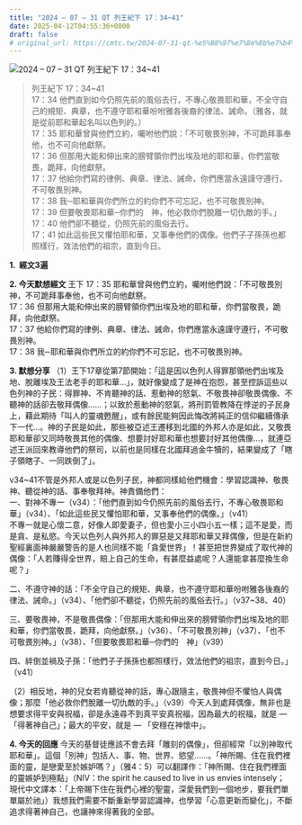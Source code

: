 ```yaml
---
title: "2024 – 07 – 31 QT 列王紀下 17：34~41"
date: 2025-04-12T04:55:36+0800
draft: false
# original_url: https://cmtc.tw/2024-07-31-qt-%e5%88%97%e7%8e%8b%e7%b4%80%e4%b8%8b-17%ef%bc%9a3441
---
```


![2024 – 07 – 31 QT 列王紀下 17：34\~41](/images/qt.jpg  "2024 – 07 – 31 QT 列王紀下 17：34\~41")

> 列王紀下 17：34\~41  
> 17：34 他們直到如今仍照先前的風俗去行，不專心敬畏耶和華，不全守自己的規矩、典章，也不遵守耶和華吩咐雅各後裔的律法、誡命。（雅各，就是從前耶和華起名叫以色列的。）  
> 17：35 耶和華曾與他們立約，囑咐他們說：「不可敬畏別神，不可跪拜事奉他，也不可向他獻祭。  
> 17：36 但那用大能和伸出來的膀臂領你們出埃及地的耶和華，你們當敬畏，跪拜，向他獻祭。  
> 17：37 他給你們寫的律例、典章、律法、誡命，你們應當永遠謹守遵行，不可敬畏別神。  
> 17：38 我─耶和華與你們所立的約你們不可忘記，也不可敬畏別神。  
> 17：39 但要敬畏耶和華─你們的　神，他必救你們脫離一切仇敵的手。」  
> 17：40 他們卻不聽從，仍照先前的風俗去行。  
> 17：41 如此這些民又懼怕耶和華，又事奉他們的偶像。他們子子孫孫也都照樣行，效法他們的祖宗，直到今日。

**1.  經文3遍**

**2. 今天默想經文**
王下 17：35 耶和華曾與他們立約，囑咐他們說：「不可敬畏別神，不可跪拜事奉他，也不可向他獻祭。  
17：36 但那用大能和伸出來的膀臂領你們出埃及地的耶和華，你們當敬畏，跪拜，向他獻祭。  
17：37 他給你們寫的律例、典章、律法、誡命，你們應當永遠謹守遵行，不可敬畏別神。  
17：38 我─耶和華與你們所立的約你們不可忘記，也不可敬畏別神。

**3. 默想分享**
（1）王下17章從第7節開始：「這是因以色列人得罪那領他們出埃及地、脫離埃及王法老手的耶和華…」，就好像變成了是神在抱怨，甚至控訴這些以色列神的子民：得罪神、不肯聽神的話、惹動神的怒氣、不敬畏神卻敬畏偶像、不聽神的話卻去敬拜偶像……；以致於惹動神的怒氣，將刑罰管教降在悖逆的子民身上，藉此期待「叫人的靈魂甦醒」，或有餘民能夠因此悔改將純正的信仰繼續傳承下一代…。神的子民是如此，那些被亞述王遷移到北國的外邦人亦是如此，又敬畏耶和華卻又同時敬畏其他的偶像、想要討好耶和華也想要討好其他偶像…，就連亞述王派回來教導他們的祭司，以前也是同樣在北國拜過金牛犢的，結果變成了「瞎子領瞎子、一同跌倒了」。

v34\~41不管是外邦人或是以色列子民，神都同樣給他們機會：學習認識神、敬畏神、聽從神的話、事奉敬拜神。神責備他們：  
一、對神不專一（v34）：「他們直到如今仍照先前的風俗去行，不專心敬畏耶和華」（v34）、「如此這些民又懼怕耶和華，又事奉他們的偶像。」（v41）  
不專一就是心懷二意，好像人即愛妻子，但也愛小三小四小五一樣；這不是愛，而是貪、是私慾。今天以色列人與外邦人的罪惡是又拜耶和華又拜偶像，但是在新約聖經裏面神嚴嚴警告的是人也同樣不能「貪愛世界」！甚至把世界變成了取代神的偶像：「人若賺得全世界，賠上自己的生命，有甚麼益處呢？人還能拿甚麼換生命呢？」

二、不遵守神的話：「不全守自己的規矩、典章，也不遵守耶和華吩咐雅各後裔的律法、誡命。」（v34）、「他們卻不聽從，仍照先前的風俗去行。」（v37\~38、40）

三、要敬畏神，不是敬畏偶像：「但那用大能和伸出來的膀臂領你們出埃及地的耶和華，你們當敬畏，跪拜，向他獻祭。」（v36）、「不可敬畏別神」（v37）、「也不可敬畏別神。」（v38）、「但要敬畏耶和華─你們的　神」（v39）

四、絆倒並禍及子孫：「他們子子孫孫也都照樣行，效法他們的祖宗，直到今日。」（v41）

（2）相反地，神的兒女若肯聽從神的話，專心跟隨主，敬畏神但不懼怕人與偶像；那麼「他必救你們脫離一切仇敵的手。」（v39）今天人到處拜偶像，無非也是想要求得平安與祝福，卻是永遠尋不到真平安真祝福，因為最大的祝福，就是 — 「得著神自己」；最大的平安，就是 — 「安穩在神懷中」。

**4. 今天的回應**
今天的基督徒應該不會去拜「雕刻的偶像」，但卻經常「以別神取代耶和華」。這個「別神」包括人、事、物、世界、慾望……。「神所賜、住在我們裡面的靈，是戀愛至於嫉妒嗎？」（雅4：5）可以翻譯作：「神所賜、住在我們裡面的靈嫉妒到極點」（NIV：the spirit he caused to live in us envies intensely；現代中文譯本：「上帝賜下住在我們心裡的聖靈，深愛我們到一個地步，要我們單單屬於祂」）我想我們需要不斷重新學習認識神，也學習「心意更新而變化」，不斷追求得著神自己，也讓神來得著我的全部。
